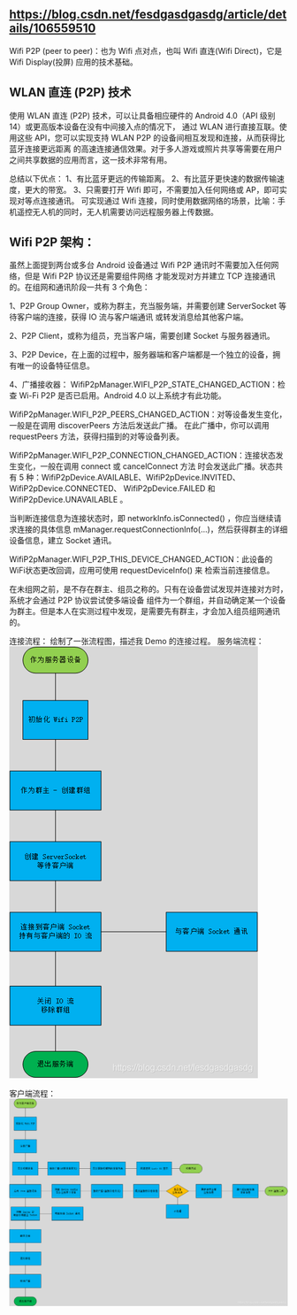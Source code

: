 ## https://blog.csdn.net/fesdgasdgasdg/article/details/106559510

Wifi P2P (peer to peer)：也为 Wifi 点对点，也叫 Wifi 直连(Wifi Direct)，它是 Wifi Display(投屏) 应用的技术基础。

## WLAN 直连 (P2P) 技术
使用 WLAN 直连 (P2P) 技术，可以让具备相应硬件的 Android 4.0（API 级别 14）或更高版本设备在没有中间接入点的情况下，
通过 WLAN 进行直接互联。使用这些 API，您可以实现支持 WLAN P2P 的设备间相互发现和连接，从而获得比蓝牙连接更远距离
的高速连接通信效果。对于多人游戏或照片共享等需要在用户之间共享数据的应用而言，这一技术非常有用。

总结以下优点：
1、有比蓝牙更远的传输距离。
2、有比蓝牙更快速的数据传输速度，更大的带宽。
3、只需要打开 Wifi 即可，不需要加入任何网络或 AP，即可实现对等点连接通讯。
可实现通过 Wifi 连接，同时使用数据网络的场景，比喻：手机遥控无人机的同时，无人机需要访问远程服务器上传数据。

## Wifi P2P 架构：
虽然上面提到两台或多台 Android 设备通过 Wifi P2P 通讯时不需要加入任何网络，但是 Wifi P2P 协议还是需要组件网络
才能发现对方并建立 TCP 连接通讯的。在组网和通讯阶段一共有 3 个角色：

1、P2P Group Owner，或称为群主，充当服务端，并需要创建 ServerSocket 等待客户端的连接，获得 IO 流与客户端通讯
或转发消息给其他客户端。

2、P2P Client，或称为组员，充当客户端，需要创建 Socket 与服务器通讯。

3、P2P Device，在上面的过程中，服务器端和客户端都是一个独立的设备，拥有唯一的设备特征信息。

4、广播接收器：
WifiP2pManager.WIFI_P2P_STATE_CHANGED_ACTION：检查 Wi-Fi P2P 是否已启用。Android 4.0 以上系统才有此功能。

WifiP2pManager.WIFI_P2P_PEERS_CHANGED_ACTION：对等设备发生变化，一般是在调用 discoverPeers 方法后发送此广播。
在此广播中，你可以调用 requestPeers 方法，获得扫描到的对等设备列表。

WifiP2pManager.WIFI_P2P_CONNECTION_CHANGED_ACTION：连接状态发生变化，一般在调用 connect 或 cancelConnect 方法
时会发送此广播。状态共有 5 种：WifiP2pDevice.AVAILABLE、WifiP2pDevice.INVITED、WifiP2pDevice.CONNECTED、
WifiP2pDevice.FAILED 和 WifiP2pDevice.UNAVAILABLE 。

当判断连接信息为连接状态时，即 networkInfo.isConnected() ，你应当继续请求连接的具体信息 
mManager.requestConnectionInfo(...)，然后获得群主的详细设备信息，建立 Socket 通讯。

WifiP2pManager.WIFI_P2P_THIS_DEVICE_CHANGED_ACTION：此设备的WiFi状态更改回调，应用可使用 requestDeviceInfo() 来
检索当前连接信息。

在未组网之前，是不存在群主、组员之称的。只有在设备尝试发现并连接对方时，系统才会通过 P2P 协议尝试使多端设备
组件为一个群组，并自动确定某一个设备为群主。但是本人在实测过程中发现，是需要先有群主，才会加入组员组网通讯的。

连接流程：
绘制了一张流程图，描述我 Demo 的连接过程。
服务端流程：
![img.png](img.png)

客户端流程：
![img_1.png](img_1.png)
